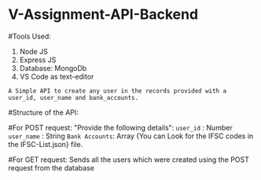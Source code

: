 # V-Assignment-API-Backend
#Tools Used:
1) Node JS
2) Express JS
3) Database: MongoDb
4) VS Code as text-editor

`A Simple API to create any user in the records provided with a user_id, user_name and bank_accounts.`

#Structure of the API:

#For POST request:
"Provide the following details":
`user_id`   : Number
`user_name` : String
`Bank Accounts`: Array {You can Look for the IFSC codes in the IFSC-List.json} file.

#For GET request:
Sends all the users which were created using the POST request from the database
